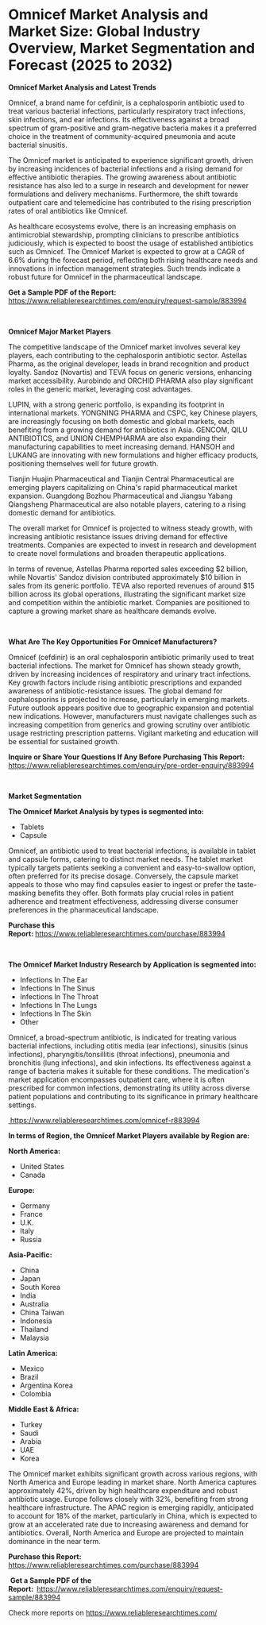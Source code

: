<p><h1>Omnicef Market Analysis and Market Size: Global Industry Overview, Market Segmentation and Forecast (2025 to 2032)</h1></p><p><strong>Omnicef Market Analysis and Latest Trends</strong></p>
<p><p>Omnicef, a brand name for cefdinir, is a cephalosporin antibiotic used to treat various bacterial infections, particularly respiratory tract infections, skin infections, and ear infections. Its effectiveness against a broad spectrum of gram-positive and gram-negative bacteria makes it a preferred choice in the treatment of community-acquired pneumonia and acute bacterial sinusitis.</p><p>The Omnicef market is anticipated to experience significant growth, driven by increasing incidences of bacterial infections and a rising demand for effective antibiotic therapies. The growing awareness about antibiotic resistance has also led to a surge in research and development for newer formulations and delivery mechanisms. Furthermore, the shift towards outpatient care and telemedicine has contributed to the rising prescription rates of oral antibiotics like Omnicef.</p><p>As healthcare ecosystems evolve, there is an increasing emphasis on antimicrobial stewardship, prompting clinicians to prescribe antibiotics judiciously, which is expected to boost the usage of established antibiotics such as Omnicef. The Omnicef Market is expected to grow at a CAGR of 6.6% during the forecast period, reflecting both rising healthcare needs and innovations in infection management strategies. Such trends indicate a robust future for Omnicef in the pharmaceutical landscape.</p></p>
<p><strong>Get a Sample PDF of the Report:&nbsp;</strong> <a href="https://www.reliableresearchtimes.com/enquiry/request-sample/883994?utm_campaign=3047&utm_medium=2&utm_source=Github&utm_content=ia&utm_term=08032025&utm_id=omnicef">https://www.reliableresearchtimes.com/enquiry/request-sample/883994</a></p>
<p>&nbsp;</p>
<p><strong>Omnicef Major Market Players</strong></p>
<p><p>The competitive landscape of the Omnicef market involves several key players, each contributing to the cephalosporin antibiotic sector. Astellas Pharma, as the original developer, leads in brand recognition and product loyalty. Sandoz (Novartis) and TEVA focus on generic versions, enhancing market accessibility. Aurobindo and ORCHID PHARMA also play significant roles in the generic market, leveraging cost advantages.</p><p>LUPIN, with a strong generic portfolio, is expanding its footprint in international markets. YONGNING PHARMA and CSPC, key Chinese players, are increasingly focusing on both domestic and global markets, each benefiting from a growing demand for antibiotics in Asia. GENCOM, QILU ANTIBIOTICS, and UNION CHEMPHARMA are also expanding their manufacturing capabilities to meet increasing demand. HANSOH and LUKANG are innovating with new formulations and higher efficacy products, positioning themselves well for future growth.</p><p>Tianjin Huajin Pharmaceutical and Tianjin Central Pharmaceutical are emerging players capitalizing on China's rapid pharmaceutical market expansion. Guangdong Bozhou Pharmaceutical and Jiangsu Yabang Qiangsheng Pharmaceutical are also notable players, catering to a rising domestic demand for antibiotics.</p><p>The overall market for Omnicef is projected to witness steady growth, with increasing antibiotic resistance issues driving demand for effective treatments. Companies are expected to invest in research and development to create novel formulations and broaden therapeutic applications.</p><p>In terms of revenue, Astellas Pharma reported sales exceeding $2 billion, while Novartis' Sandoz division contributed approximately $10 billion in sales from its generic portfolio. TEVA also reported revenues of around $15 billion across its global operations, illustrating the significant market size and competition within the antibiotic market. Companies are positioned to capture a growing market share as healthcare demands evolve.</p></p>
<p>&nbsp;</p>
<p><strong>What Are The Key Opportunities For Omnicef Manufacturers?</strong></p>
<p><p>Omnicef (cefdinir) is an oral cephalosporin antibiotic primarily used to treat bacterial infections. The market for Omnicef has shown steady growth, driven by increasing incidences of respiratory and urinary tract infections. Key growth factors include rising antibiotic prescriptions and expanded awareness of antibiotic-resistance issues. The global demand for cephalosporins is projected to increase, particularly in emerging markets. Future outlook appears positive due to geographic expansion and potential new indications. However, manufacturers must navigate challenges such as increasing competition from generics and growing scrutiny over antibiotic usage restricting prescription patterns. Vigilant marketing and education will be essential for sustained growth.</p></p>
<p><strong>Inquire or Share Your Questions If Any Before Purchasing This Report:</strong> <a href="https://www.reliableresearchtimes.com/enquiry/pre-order-enquiry/883994?utm_campaign=3047&utm_medium=2&utm_source=Github&utm_content=ia&utm_term=08032025&utm_id=omnicef">https://www.reliableresearchtimes.com/enquiry/pre-order-enquiry/883994</a></p>
<p>&nbsp;</p>
<p><strong>Market Segmentation</strong></p>
<p><strong>The Omnicef Market Analysis by types is segmented into:</strong></p>
<p><ul><li>Tablets</li><li>Capsule</li></ul></p>
<p><p>Omnicef, an antibiotic used to treat bacterial infections, is available in tablet and capsule forms, catering to distinct market needs. The tablet market typically targets patients seeking a convenient and easy-to-swallow option, often preferred for its precise dosage. Conversely, the capsule market appeals to those who may find capsules easier to ingest or prefer the taste-masking benefits they offer. Both formats play crucial roles in patient adherence and treatment effectiveness, addressing diverse consumer preferences in the pharmaceutical landscape.</p></p>
<p><strong>Purchase this Report:&nbsp;</strong><a href="https://www.reliableresearchtimes.com/purchase/883994?utm_campaign=3047&utm_medium=2&utm_source=Github&utm_content=ia&utm_term=08032025&utm_id=omnicef">https://www.reliableresearchtimes.com/purchase/883994</a></p>
<p>&nbsp;</p>
<p><strong>The Omnicef Market Industry Research by Application is segmented into:</strong></p>
<p><ul><li>Infections In The Ear</li><li>Infections In The Sinus</li><li>Infections In The Throat</li><li>Infections In The Lungs</li><li>Infections In The Skin</li><li>Other</li></ul></p>
<p><p>Omnicef, a broad-spectrum antibiotic, is indicated for treating various bacterial infections, including otitis media (ear infections), sinusitis (sinus infections), pharyngitis/tonsillitis (throat infections), pneumonia and bronchitis (lung infections), and skin infections. Its effectiveness against a range of bacteria makes it suitable for these conditions. The medication's market application encompasses outpatient care, where it is often prescribed for common infections, demonstrating its utility across diverse patient populations and contributing to its significance in primary healthcare settings.</p></p>
<p><a href="https://www.reliableresearchtimes.com/omnicef-r883994?utm_campaign=3047&utm_medium=2&utm_source=Github&utm_content=ia&utm_term=08032025&utm_id=omnicef">&nbsp;https://www.reliableresearchtimes.com/omnicef-r883994</a></p>
<p><strong>In terms of Region, the Omnicef Market Players available by Region are:</strong></p>
<p>
    <p> <strong> North America: </strong>
        <ul>
            <li>United States</li>
            <li>Canada</li>
        </ul>
        </p> 
    <p> <strong> Europe: </strong>
        <ul>
            <li>Germany</li>
            <li>France</li>
            <li>U.K.</li>
            <li>Italy</li>
            <li>Russia</li>
        </ul>
        </p> 
    <p> <strong> Asia-Pacific: </strong>
        <ul>
            <li>China</li>
            <li>Japan</li>
            <li>South Korea</li>
            <li>India</li>
            <li>Australia</li>
            <li>China Taiwan</li>
            <li>Indonesia</li>
            <li>Thailand</li>
            <li>Malaysia</li>
        </ul>
        </p> 
    <p> <strong> Latin America: </strong>
        <ul>
            <li>Mexico</li>
            <li>Brazil</li>
            <li>Argentina Korea</li>
            <li>Colombia</li>
        </ul>
        </p> 
    <p> <strong> Middle East & Africa: </strong>
        <ul>
            <li>Turkey</li>
            <li>Saudi</li>
            <li>Arabia</li>
            <li>UAE</li>
            <li>Korea</li>
        </ul>
    </p>
    </p>
<p><p>The Omnicef market exhibits significant growth across various regions, with North America and Europe leading in market share. North America captures approximately 42%, driven by high healthcare expenditure and robust antibiotic usage. Europe follows closely with 32%, benefiting from strong healthcare infrastructure. The APAC region is emerging rapidly, anticipated to account for 18% of the market, particularly in China, which is expected to grow at an accelerated rate due to increasing awareness and demand for antibiotics. Overall, North America and Europe are projected to maintain dominance in the near term.</p></p>
<p><strong>Purchase this Report: </strong><a href="https://www.reliableresearchtimes.com/purchase/883994?utm_campaign=3047&utm_medium=2&utm_source=Github&utm_content=ia&utm_term=08032025&utm_id=omnicef">https://www.reliableresearchtimes.com/purchase/883994</a></p>
<p>&nbsp;<strong>Get a Sample PDF of the Report:&nbsp;&nbsp;</strong><a href="https://www.reliableresearchtimes.com/enquiry/request-sample/883994?utm_campaign=3047&utm_medium=2&utm_source=Github&utm_content=ia&utm_term=08032025&utm_id=omnicef">https://www.reliableresearchtimes.com/enquiry/request-sample/883994</a></p>
<p><strong></strong></p>
<p>Check more reports on <a href="https://www.reliableresearchtimes.com/?utm_campaign=3047&utm_medium=2&utm_source=Github&utm_content=ia&utm_term=08032025&utm_id=omnicef">https://www.reliableresearchtimes.com/</a></p>